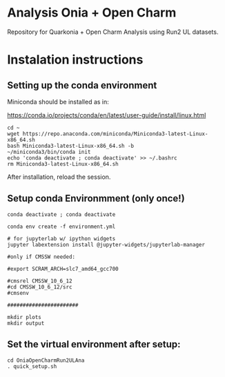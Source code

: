 # Analysis Onia + Open Charm

Repository for Quarkonia + Open Charm Analysis using Run2 UL datasets.

# Instalation instructions

## Setting up the conda environment

Miniconda should be installed as in:

https://conda.io/projects/conda/en/latest/user-guide/install/linux.html

```
cd ~
wget https://repo.anaconda.com/miniconda/Miniconda3-latest-Linux-x86_64.sh
bash Miniconda3-latest-Linux-x86_64.sh -b 
~/miniconda3/bin/conda init
echo 'conda deactivate ; conda deactivate' >> ~/.bashrc
rm Miniconda3-latest-Linux-x86_64.sh
```

After installation, reload the session.

## Setup conda Environmment (only once!)

```
conda deactivate ; conda deactivate 

conda env create -f environment.yml

# for jupyterlab w/ ipython widgets
jupyter labextension install @jupyter-widgets/jupyterlab-manager

#only if CMSSW needed:

#export SCRAM_ARCH=slc7_amd64_gcc700

#cmsrel CMSSW_10_6_12
#cd CMSSW_10_6_12/src
#cmsenv

#######################

mkdir plots
mkdir output
```

## Set the virtual environment after setup:

```
cd OniaOpenCharmRun2ULAna
. quick_setup.sh
```
